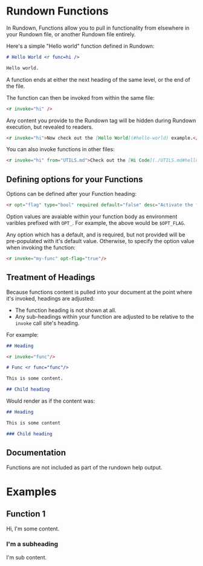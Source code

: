 # Rundown Functions

In Rundown, Functions allow you to pull in functionality from elsewhere in your Rundown file, or another Rundown file entirely.

Here's a simple "Hello world" function defined in Rundown:

``` markdown reveal norun
# Hello World <r func=hi />

Hello world.
```

A function ends at either the next heading of the same level, or the end of the file.

The function can then be invoked from within the same file:

``` markdown reveal norun
<r invoke="hi" />
```

Any content you provide to the Rundown tag will be hidden during Rundown execution, but revealed to readers.

``` markdown reveal norun
<r invoke="hi">Now check out the [Hello World](#hello-world) example.</r>
```

You can also invoke functions in other files:

``` markdown reveal norun
<r invoke="hi" from="UTILS.md">Check out the [Hi Code](./UTILS.md#hello-world).</r>
```

## Defining options for your Functions

Options can be defined after your Function heading:

``` markdown reveal norun
<r opt="flag" type="bool" required default="false" desc="Activate the flag"/>
```

Option values are avaiable within your function body as environment varibles prefixed with `OPT_`. For example, the above would be `$OPT_FLAG`.

Any option which has a default, and is required, but not provided will be pre-populated with it's default value. Otherwise, to specify the option value when invoking the function:

``` markdown reveal norun
<r invoke="my-func" opt-flag="true"/>
```

## Treatment of Headings

Because functions content is pulled into your document at the point where it's invoked, headings are adjusted:

* The function heading is not shown at all.
* Any sub-headings within your function are adjusted to be relative to the `invoke` call site's heading.

For example:

~~~ markdown reveal norun
## Heading

<r invoke="func"/>

# Func <r func="func"/>

This is some content.

## Child heading
~~~

Would render as if the content was:

~~~ markdown reveal norun
## Heading

This is some content

### Child heading
~~~

## Documentation

Functions are not included as part of the rundown help output.

# Examples

<r invoke="one" />

<r stop-ok/>

## Function 1 <r func="one"/>

Hi, I'm some content.

### I'm a subheading

I'm sub content.